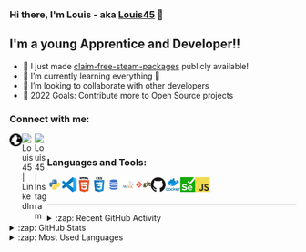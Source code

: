 ### Hi there, I'm Louis - aka [Louis45][website] 👋 

## I'm a young Apprentice and Developer!!

- 🔭 I just made [claim-free-steam-packages](https://github.com/Luois45/claim-free-steam-packages) publicly available!
- 🌱 I’m currently learning everything 🤣
- 👯 I’m looking to collaborate with other developers
- 🥅 2022 Goals: Contribute more to Open Source projects

### Connect with me:

[<img align="left" alt="linktree.louis45.de" width="22px" src="https://raw.githubusercontent.com/iconic/open-iconic/master/svg/globe.svg" />][website]
[<img align="left" alt="Louis45 | LinkedIn" width="22px" src="https://cdn.jsdelivr.net/npm/simple-icons@v3/icons/linkedin.svg" />][linkedin]
[<img align="left" alt="Louis45 | Instagram" width="22px" src="https://cdn.jsdelivr.net/npm/simple-icons@v3/icons/instagram.svg" />][instagram]

<br />

### Languages and Tools:

[<img align="left" alt="Python" width="26px" src="https://raw.githubusercontent.com/github/explore/80688e429a7d4ef2fca1e82350fe8e3517d3494d/topics/python/python.png" />](https://github.com/topics/python)
[<img align="left" alt="Visual Studio Code" width="26px" src="https://raw.githubusercontent.com/github/explore/bbd48b997e8d0bef63f676eca4da5e1f76487b56/topics/visual-studio-code/visual-studio-code.png" />](https://github.com/topics/visual-studio-code)
[<img align="left" alt="HTML" width="26px" src="https://raw.githubusercontent.com/github/explore/80688e429a7d4ef2fca1e82350fe8e3517d3494d/topics/html/html.png" />](https://github.com/topics/html)
[<img align="left" alt="CSS" width="26px" src="https://raw.githubusercontent.com/github/explore/80688e429a7d4ef2fca1e82350fe8e3517d3494d/topics/css/css.png" />](https://github.com/topics/css)
[<img align="left" alt="SQL" width="26px" src="https://raw.githubusercontent.com/github/explore/80688e429a7d4ef2fca1e82350fe8e3517d3494d/topics/sql/sql.png" />](https://github.com/topics/sql)
[<img align="left" alt="MySQL" width="26px" src="https://raw.githubusercontent.com/github/explore/80688e429a7d4ef2fca1e82350fe8e3517d3494d/topics/mysql/mysql.png" />](https://github.com/topics/mysql)
[<img align="left" alt="Git" width="26px" src="https://raw.githubusercontent.com/github/explore/80688e429a7d4ef2fca1e82350fe8e3517d3494d/topics/git/git.png" />](https://github.com/topics/git)
[<img align="left" alt="GitHub" width="26px" src="https://raw.githubusercontent.com/github/explore/78df643247d429f6cc873026c0622819ad797942/topics/github/github.png" />](https://github.com/topics/github)
[<img align="left" alt="GitHub" width="26px" src="https://raw.githubusercontent.com/github/explore/80688e429a7d4ef2fca1e82350fe8e3517d3494d/topics/docker/docker.png" />](https://github.com/topics/docker)
[<img align="left" alt="Selenium" width="26px" src="https://raw.githubusercontent.com/github/explore/6c7084bb772f6fabaae377f5ae4a607594234ee6/topics/selenium/selenium.png" />](https://github.com/topics/selenium)
[<img align="left" alt="JavaScript" width="26px" src="https://raw.githubusercontent.com/github/explore/80688e429a7d4ef2fca1e82350fe8e3517d3494d/topics/javascript/javascript.png" />](https://github.com/topics/javascript)

<br />
<br />

---

<details>
  <summary>:zap: Recent GitHub Activity</summary>
  
<!--START_SECTION:activity-->
1. 💪 Opened PR [#219](https://github.com/MrPowerScripts/reddit-karma-farming-bot/pull/219) in [MrPowerScripts/reddit-karma-farming-bot](https://github.com/MrPowerScripts/reddit-karma-farming-bot)
2. 🎉 Merged PR [#30](https://github.com/Luois45/DiscordShopBot/pull/30) in [Luois45/DiscordShopBot](https://github.com/Luois45/DiscordShopBot)
3. 🗣 Commented on [#30](https://github.com/Luois45/DiscordShopBot/issues/30) in [Luois45/DiscordShopBot](https://github.com/Luois45/DiscordShopBot)
4. 🗣 Commented on [#30](https://github.com/Luois45/DiscordShopBot/issues/30) in [Luois45/DiscordShopBot](https://github.com/Luois45/DiscordShopBot)
5. 🎉 Merged PR [#31](https://github.com/Luois45/DiscordShopBot/pull/31) in [Luois45/DiscordShopBot](https://github.com/Luois45/DiscordShopBot)
6. 🗣 Commented on [#31](https://github.com/Luois45/DiscordShopBot/issues/31) in [Luois45/DiscordShopBot](https://github.com/Luois45/DiscordShopBot)
7. 🎉 Merged PR [#32](https://github.com/Luois45/DiscordShopBot/pull/32) in [Luois45/DiscordShopBot](https://github.com/Luois45/DiscordShopBot)
8. 🎉 Merged PR [#33](https://github.com/Luois45/DiscordShopBot/pull/33) in [Luois45/DiscordShopBot](https://github.com/Luois45/DiscordShopBot)
9. 🗣 Commented on [#30](https://github.com/Luois45/DiscordShopBot/issues/30) in [Luois45/DiscordShopBot](https://github.com/Luois45/DiscordShopBot)
10. 🗣 Commented on [#32](https://github.com/Luois45/DiscordShopBot/issues/32) in [Luois45/DiscordShopBot](https://github.com/Luois45/DiscordShopBot)
<!--END_SECTION:activity-->
  
</details>

<details>
  <summary>:zap: GitHub Stats</summary>
  <a href="https://github.com/Luois45?tab=repositories">
    <img align="center" alt="Louis45's GitHub Stats" src="https://github-readme-stats.vercel.app/api?username=Luois45&count_private=true&theme=tokyonight&show_icons=true" />
  </a>
</details>

<details>
  <summary>:zap: Most Used Languages</summary>
  <a href="https://github.com/Luois45?tab=repositories">
    <img align="center" alt="Louis45's Most Used Languages" src="https://github-readme-stats.vercel.app/api/top-langs/?username=Luois45&count_private=true&theme=tokyonight&layout=compact" />
  </a>
</details>

[website]: https://linktree.louis45.de/
[instagram]: https://rebrand.ly/instagram-45
[linkedin]: https://rebrand.ly/linkedin-45
